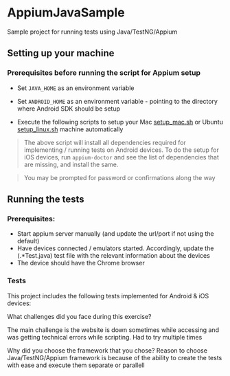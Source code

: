 # AppiumJavaSample
Sample project for running tests using Java/TestNG/Appium 

## Setting up your machine
### Prerequisites before running the script for Appium setup 
* Set `JAVA_HOME` as an environment variable

* Set `ANDROID_HOME` as an environment variable - pointing to the directory where Android SDK should be setup

* Execute the following scripts to setup your Mac [setup_mac.sh](setup_mac.sh) or Ubuntu [setup_linux.sh](setup_linux.sh) machine automatically 
> The above script will install all dependencies required for implementing / running tests on Android devices. To do the setup for iOS devices, run `appium-doctor` and see the list of dependencies that are missing, and install the same.

> You may be prompted for password or confirmations along the way 

## Running the tests
### Prerequisites:
* Start appium server manually (and update the url/port if not using the default)
* Have devices connected / emulators started. Accordingly, update the (.*Test.java) test file with the relevant information about the devices
* The device should have the Chrome browser

### Tests
This project includes the following tests implemented for Android & iOS devices:

What challenges did you face during this exercise?

The main challenge is the website is down sometimes while accessing and was getting technical errors while scripting. Had to try multiple times

Why did you choose the framework that you chose?
Reason to choose Java/TestNG/Appium framework is because of the ability to create the tests with ease and execute them separate or parallell

